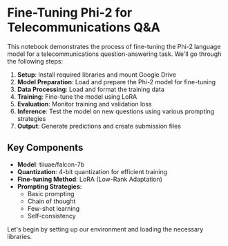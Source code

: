 # Fine-Tuning Phi-2 for Telecommunications Q&A

This notebook demonstrates the process of fine-tuning the Phi-2 language model for a telecommunications question-answering task. We'll go through the following steps:

1. **Setup**: Install required libraries and mount Google Drive
2. **Model Preparation**: Load and prepare the Phi-2 model for fine-tuning
3. **Data Processing**: Load and format the training data
4. **Training**: Fine-tune the model using LoRA
5. **Evaluation**: Monitor training and validation loss
6. **Inference**: Test the model on new questions using various prompting strategies
7. **Output**: Generate predictions and create submission files

## Key Components

- **Model**: tiiuae/falcon-7b
- **Quantization**: 4-bit quantization for efficient training
- **Fine-tuning Method**: LoRA (Low-Rank Adaptation)
- **Prompting Strategies**:
  - Basic prompting
  - Chain of thought
  - Few-shot learning
  - Self-consistency

Let's begin by setting up our environment and loading the necessary libraries.